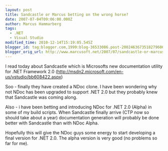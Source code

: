 ```yaml
---
layout: post
title: Sandcastle or Marcus betting on the wrong horse?
date: 2007-07-04T09:06:00.000Z
author: Marcus Hammarberg
tags:
  - .NET
  - Visual Studio
modified_time: 2010-12-14T15:19:05.545Z
blogger_id: tag:blogger.com,1999:blog-36533086.post-2002463673518279606
blogger_orig_url: http://www.marcusoft.net/2007/07/sandcastle-or-marcus-betting-on-wrong.html
---
```


I read today about Sandcastle which is Microsofts new documentation utility
for .NET Framework 2.0
(<http://msdn2.microsoft.com/en-us/vstudio/bb608422.aspx>)

Soo -
finally they have created a NDoc clone. I have been wondering why
not NDoc
has been upgraded to support .NET 2.0 but they probably knew that
Sandcastle was coming along.

Also - i have been betting and introducing NDoc for .NET 2.0 (Alpha) in some of
my build scripts. When Sandcastle finally arrive (CTP now so
should take about a year) documentation generation will probably be done
better with Sandcastle than with NDoc Alpha.

Hopefully this will give the NDoc guys some energy to start
developing a final version for .NET 2.0. The alpha version is very good
(no problems so far for me).
